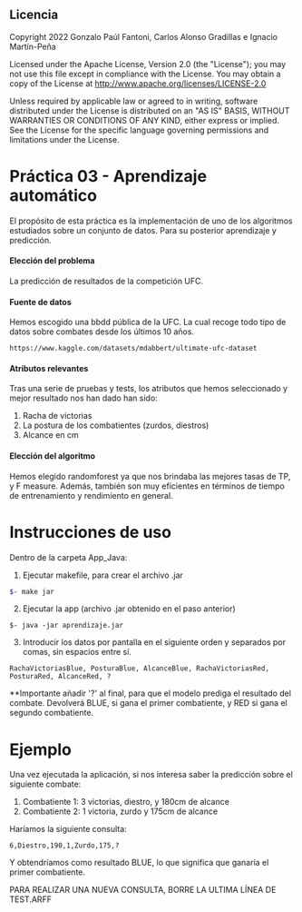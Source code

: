 ## Licencia
Copyright 2022 Gonzalo Paúl Fantoni, Carlos Alonso Gradillas e Ignacio Martín-Peña

Licensed under the Apache License, Version 2.0 (the "License"); you may not use this file except in compliance with the License. You may obtain a copy of the License at http://www.apache.org/licenses/LICENSE-2.0

Unless required by applicable law or agreed to in writing, software distributed under the License is distributed on an "AS IS" BASIS, WITHOUT WARRANTIES OR CONDITIONS OF ANY KIND, either express or implied. See the License for the specific language governing permissions and limitations under the License.


# Práctica 03 - Aprendizaje automático

El propósito de esta práctica es la implementación de uno de los algoritmos estudiados sobre un conjunto de datos. Para su posterior aprendizaje y predicción.

#### Elección del problema
La predicción de resultados de la competición UFC. 
#### Fuente de datos
Hemos escogido una bbdd pública de la UFC. La cual recoge todo tipo de datos sobre combates desde los últimos 10 años.
```
https://www.kaggle.com/datasets/mdabbert/ultimate-ufc-dataset
```
#### Atributos relevantes
Tras una serie de pruebas y tests, los atributos que hemos seleccionado y mejor resultado nos han dado han sido:
1. Racha de victorias
2. La postura de los combatientes (zurdos, diestros)
3. Alcance en cm

#### Elección del algoritmo
Hemos elegido randomforest ya que nos brindaba las mejores tasas de TP, y F measure. Además, también son muy eficientes en términos de tiempo de entrenamiento y rendimiento en general.

# Instrucciones de uso
Dentro de la carpeta App_Java:
1. Ejecutar makefile, para crear el archivo .jar
```bash
$- make jar
```
2. Ejecutar la app (archivo .jar obtenido en el paso anterior)
```
$- java -jar aprendizaje.jar
```
3. Introducir los datos por pantalla en el siguiente orden y separados por comas, sin espacios entre sí.
```
RachaVictoriasBlue, PosturaBlue, AlcanceBlue, RachaVictoriasRed, PosturaRed, AlcanceRed, ?
```
**Importante añadir '?' al final, para que el modelo prediga el resultado del combate.
Devolverá BLUE, si gana el primer combatiente, y RED si gana el segundo combatiente.

# Ejemplo
Una vez ejecutada la aplicación, si nos interesa saber la predicción sobre el siguiente combate:
1. Combatiente 1: 3 victorias, diestro, y 180cm de alcance
2. Combatiente 2: 1 victoria, zurdo y 175cm de alcance

Haríamos la siguiente consulta:
```
6,Diestro,190,1,Zurdo,175,?
```
Y obtendríamos como resultado BLUE, lo que significa que ganaría el primer combatiente.

PARA REALIZAR UNA NUEVA CONSULTA, BORRE LA ULTIMA LÍNEA DE TEST.ARFF
